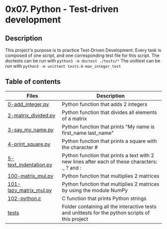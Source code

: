 # 0x07. Python - Test-driven development

## Description
This project's purpose is to practice Test-Driven Development.
Every task is composed of one script, and one corresponding test file for this script.
The doctests can be run with ```python3 -m doctest ./tests/*```
The unittest can be run with ```python3 -m unittest tests.6-max_integer_test```

## Table of contents

Files | Description
----- | -----------
[0-add_integer.py]( ./0-add_integer.py) | Python function that adds 2 integers
[2-matrix_divided.py](./2-matrix_divided.py) | Python function that divides all elements of a matrix
[3-say_my_name.py](./3-say_my_name.py) | Python function that prints "My name is first_name last_name"
[4-print_square.py](./4-print_square.py) | Python function that prints a square with the character #
[5-text_indentation.py](./5-text_indentation.py) | Python function that prints a text with 2 new lines after each of these characters: ., ? and :
[100-matrix_mul.py](./100-matrix_mul.py) | Python function that multiplies 2 matrices
[101-lazy_matrix_mul.py](./101-lazy_matrix_mul.py) | Python function that multiplies 2 matrices by using the module NumPy
[102-python.c](./102-python.c) | C function that prints Python strings
[tests](./tests) | Folder containing all the interactive tests and unittests for the python scripts of this project
